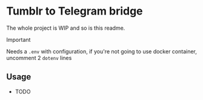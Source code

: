 # Tumblr to Telegram bridge

The whole project is WIP and so is this readme.

>[!IMPORTANT]
> Needs a `.env` with configuration, if you're not going to use docker container, uncomment 2 `dotenv` lines

## Usage

- TODO

